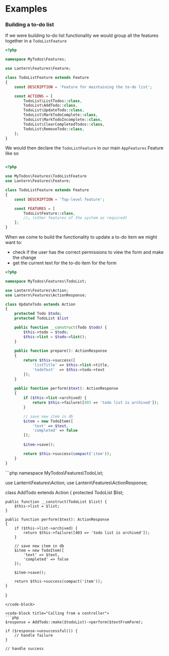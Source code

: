 # Examples

### Building a to-do list

If we were building to-do list functionality we would group all the features together in a `TodoListFeature`

``` php 
<?php

namespace MyTodos\Features;

use Lantern\Features\Feature;

class TodoListFeature extends Feature
{
    const DESCRIPTION = 'Feature for maintaining the to-do list';

    const ACTIONS = [
        TodoList\ListTodos::class,
        TodoList\AddTodo::class,
        TodoList\UpdateTodo::class,
        TodoList\MarkTodoComplete::class,
        TodoList\MarkTodoIncomplete::class,
        TodoList\ClearCompletedTodos::class,
        TodoList\RemoveTodo::class,
    ];
}
```

We would then declare the `TodoListFeature` in our main `AppFeatures` Feature like so

``` php 

<?php 

use MyTodos\Features\TodoListFeature
use Lantern\Features\Feature;

class TodoListFeature extends Feature
{
    const DESCRIPTION = 'Top-level feature';

    const FEATURES = [
        TodoListFeature::class,
        //… (other features of the system as required)
    ];
}

```

When we come to build the functionality to update a to-do item we might want to:

* check if the user has the correct permissions to view the form and make the change
* get the current text for the to-do item for the form

``` php 
<?php

namespace MyTodos\Features\TodoList;

use Lantern\Features\Action;
use Lantern\Features\ActionResponse;

class UpdateTodo extends Action
{
    protected Todo $todo;
    protected TodoList $list

    public function __construct(Todo $todo) {
        $this->todo = $todo;
        $this->list = $todo->list();
    }
    
    public function prepare(): ActionResponse
    {
        return $this->success([
            'listTitle' => $this->list->title,
            'todoText'  => $this->todo->text
        ]);
    }
    
    public function perform($text): ActionResponse
    {
        if ($this->list->archived) {
            return $this->failure([403 => 'todo list is archived']);
        }

        // save new item in db
        $item = new TodoItem([
            'text' => $text,
            'completed' => false
        ]);
        
        $item->save();

        return $this->success(compact('item'));
    }
}

```

<code-group>
<code-block title="Action class">
```php
<?php

namespace MyTodos\Features\TodoList;

use Lantern\Features\Action;
use Lantern\Features\ActionResponse;

class AddTodo extends Action
{
protected TodoList $list;

    public function __construct(TodoList $list) {
        $this->list = $list;
    }
    
    public function perform($text): ActionResponse
    {
        if ($this->list->archived) {
            return $this->failure([403 => 'todo list is archived']);
        }

        // save new item in db
        $item = new TodoItem([
            'text' => $text,
            'completed' => false
        ]);
        
        $item->save();

        return $this->success(compact('item'));
    }
}
```
</code-block>

<code-block title="Calling from a controller">
```php
$response = AddTodo::make($todoList)->perform($textFromForm);

if ($response->unsuccessful()) {
    // handle failure
}

// handle success
```
</code-block>
</code-group>
